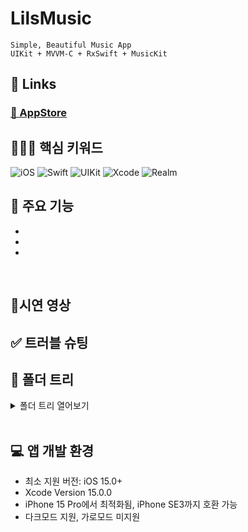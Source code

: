 # LilsMusic
`Simple, Beautiful Music App` <br>
`UIKit + MVVM-C + RxSwift + MusicKit` <br>

## 🔗 Links
### [📱 AppStore](https://추가하기)

## 🧑🏻‍💻 핵심 키워드
![iOS](https://img.shields.io/badge/iOS-000000?style=for-the-badge&logo=ios&logoColor=white)
![Swift](https://img.shields.io/badge/swift-F54A2A?style=for-the-badge&logo=swift&logoColor=white)
![UIKit](https://img.shields.io/badge/UIkit-2396F3?style=for-the-badge&logo=UIKit&logoColor=white)
![Xcode](https://img.shields.io/badge/Xcode-007ACC?style=for-the-badge&logo=Xcode&logoColor=white)
![Realm](https://img.shields.io/badge/realm-39477F?style=for-the-badge&logo=Realm&logoColor=white)

## 📌 주요 기능
- 
-
-
<br>


## 📱시연 영상



## ✅ 트러블 슈팅


## 📂 폴더 트리
<details>
<summary>폴더 트리 열어보기 </summary>
<div markdown=“1”>
<pre>
  AroundFootball/
├─ AppDelegate.swift
├─ SceneDelegate.swift
</pre>
</div>
</details>
<br>

## 💻 앱 개발 환경

- 최소 지원 버전: iOS 15.0+
- Xcode Version 15.0.0
- iPhone 15 Pro에서 최적화됨, iPhone SE3까지 호환 가능
- 다크모드 지원, 가로모드 미지원
<br>
